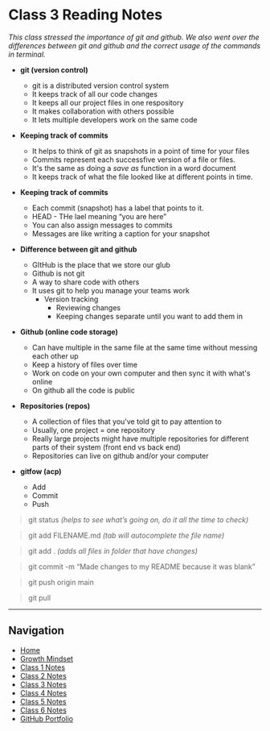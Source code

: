 # Class 3 Reading Notes

_This class stressed the importance of git and github. We also went over the differences between git and github and the correct usage of the commands in terminal._

- **git (version control)**
  - git is a distributed version control system
  - It keeps track of all our code changes
  - It keeps all our project files in one respository
  - It makes collaboration with others possible
  - It lets multiple developers work on the same code

- **Keeping track of commits**
  - It helps to think of git as snapshots in a point of time for your files
  - Commits represent each successfive version of a file or files.
  - It's the same as doing a _save as_ function in a word document
  - It keeps track of what the file looked like at different points in time.

- **Keeping track of commits**
  - Each commit (snapshot) has a label that points to it.
  - HEAD - THe lael meaning “you are here”
  - You can also assign messages to commits
  - Messages are like writing a caption for your snapshot

- **Difference between git and github**
  - GItHub is the place that we store our glub
  - Github is not git
  - A way to share code with others
  - It uses git to help you manage your teams work
    - Version tracking
      - Reviewing changes
      - Keeping changes separate until you want to add them in

- **Github (online code storage)**
  - Can have multiple in the same file at the same time without messing each other up
  - Keep a history of files over time
  - Work on code on your own computer and then sync it with what's online
  - On github all the code is public

- **Repositories (repos)**
  - A collection of files that you've told git to pay attention to
  - Usually, one project  = one repository
  - Really large projects might have multiple repositories for different parts of their system (front end vs back end)
  - Repositories can live on github and/or your computer

- **gitfow (acp)**
  - Add
  - Commit
   - Push

> git status _(helps to see what’s going on, do it all the time to check)_

> git add FILENAME.md  _(tab will autocomplete the file name)_

> git add . _(adds all files in folder that have changes)_

> git commit -m “Made changes to my README because it was blank”

> git push origin main

> git pull

  ***

## Navigation

- [Home](https://mtorres6739.github.io/reading-notes)
- [Growth Mindset](growthMindset)
- [Class 1 Notes](class1)
- [Class 2 Notes](class2)
- [Class 3 Notes](class3)
- [Class 4 Notes](class4)
- [Class 5 Notes](class5)
- [Class 6 Notes](class6)
- [GitHub Portfolio](https://github.com/mtorres6739)

